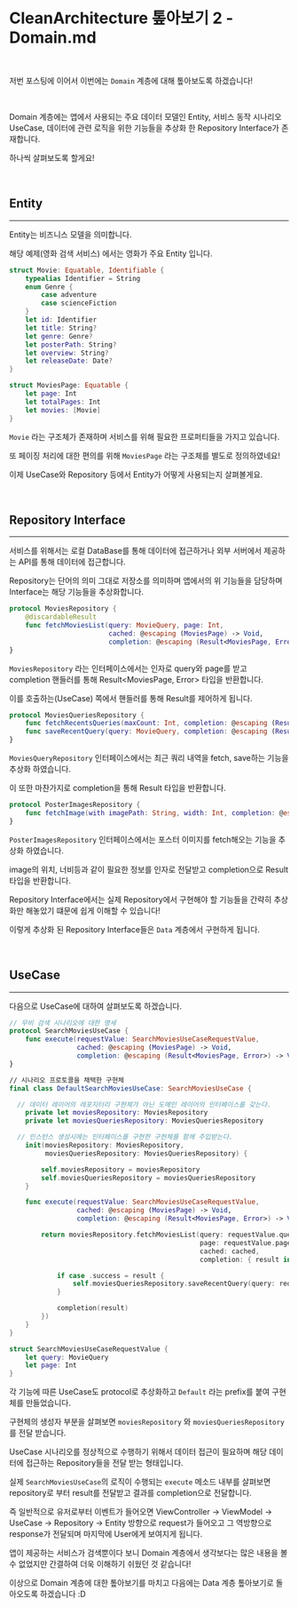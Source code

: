 # CleanArchitecture 톺아보기 2 - Domain.md

<br>

저번 포스팅에 이어서 이번에는 `Domain` 계층에 대해 톺아보도록 하겠습니다!

<br>

Domain 계층에는 앱에서 사용되는 주요 데이터 모델인 Entity, 서비스 동작 시나리오 UseCase, 데이터에 관련 로직을 위한 기능들을 추상화 한 Repository Interface가 존재합니다.

하나씩 살펴보도록 할게요!

<br>

## Entity
---

Entity는 비즈니스 모델을 의미합니다.

해당 예제(영화 검색 서비스) 에서는 영화가 주요 Entity 입니다.

```swift
struct Movie: Equatable, Identifiable {
    typealias Identifier = String
    enum Genre {
        case adventure
        case scienceFiction
    }
    let id: Identifier
    let title: String?
    let genre: Genre?
    let posterPath: String?
    let overview: String?
    let releaseDate: Date?
}

struct MoviesPage: Equatable {
    let page: Int
    let totalPages: Int
    let movies: [Movie]
}
```

`Movie` 라는 구조체가 존재하며 서비스를 위해 필요한 프로퍼티들을 가지고 있습니다.

또 페이징 처리에 대한 편의를 위해 `MoviesPage` 라는 구조체를 별도로 정의하였네요!

이제 UseCase와 Repository 등에서 Entity가 어떻게 사용되는지 살펴볼게요.

<br>

## Repository Interface
---

서비스를 위해서는 로컬 DataBase를 통해 데이터에 접근하거나 외부 서버에서 제공하는 API를 통해 데이터에 접근합니다.

Repository는 단어의 의미 그대로 저장소를 의미하며 앱에서의 위 기능들을 담당하며 Interface는 해당 기능들을 추상화합니다.

```swift
protocol MoviesRepository {
    @discardableResult
    func fetchMoviesList(query: MovieQuery, page: Int,
                         cached: @escaping (MoviesPage) -> Void,
                         completion: @escaping (Result<MoviesPage, Error>) -> Void) -> Cancellable?
}
```

`MoviesRepository` 라는 인터페이스에서는 인자로 query와 page를 받고 completion 핸들러를 통해 Result<MoviesPage, Error> 타입을 반환합니다.

이를 호출하는(UseCase) 쪽에서 핸들러를 통해 Result를 제어하게 됩니다.

```swift
protocol MoviesQueriesRepository {
    func fetchRecentsQueries(maxCount: Int, completion: @escaping (Result<[MovieQuery], Error>) -> Void)
    func saveRecentQuery(query: MovieQuery, completion: @escaping (Result<MovieQuery, Error>) -> Void)
}
```

`MoviesQueryRepository` 인터페이스에서는 최근 쿼리 내역을 fetch, save하는 기능을 추상화 하였습니다.

이 또한 마찬가지로 completion을 통해 Result 타입을 반환합니다.

```swift
protocol PosterImagesRepository {
    func fetchImage(with imagePath: String, width: Int, completion: @escaping (Result<Data, Error>) -> Void) -> Cancellable?
}
```

`PosterImagesRepository` 인터페이스에서는 포스터 이미지를 fetch해오는 기능을 추상화 하였습니다.

image의 위치, 너비등과 같이 필요한 정보를 인자로 전달받고 completion으로 Result 타입을 반환합니다.

Repository Interface에서는 실제 Repository에서 구현해야 할 기능들을 간략히 추상화만 해놓았기 떄문에 쉽게 이해할 수 있습니다!

이렇게 추상화 된 Repository Interface들은 `Data` 계층에서 구현하게 됩니다.

<br>

## UseCase
---

다음으로 UseCase에 대하여 살펴보도록 하겠습니다.

```swift
// 무비 검색 시나리오에 대한 명세
protocol SearchMoviesUseCase {
    func execute(requestValue: SearchMoviesUseCaseRequestValue,
                 cached: @escaping (MoviesPage) -> Void,
                 completion: @escaping (Result<MoviesPage, Error>) -> Void) -> Cancellable?
}

// 시나리오 프로토콜을 채택한 구현체
final class DefaultSearchMoviesUseCase: SearchMoviesUseCase {

  // 데이터 레이어의 레포지터리 구현체가 아닌 도메인 레이어의 인터페이스를 갖는다.
    private let moviesRepository: MoviesRepository
    private let moviesQueriesRepository: MoviesQueriesRepository

  // 인스턴스 생성시에는 인터페이스를 구현한 구현체를 함께 주입받는다.
    init(moviesRepository: MoviesRepository,
         moviesQueriesRepository: MoviesQueriesRepository) {

        self.moviesRepository = moviesRepository
        self.moviesQueriesRepository = moviesQueriesRepository
    }

    func execute(requestValue: SearchMoviesUseCaseRequestValue,
                 cached: @escaping (MoviesPage) -> Void,
                 completion: @escaping (Result<MoviesPage, Error>) -> Void) -> Cancellable? {

        return moviesRepository.fetchMoviesList(query: requestValue.query,
                                                page: requestValue.page,
                                                cached: cached,
                                                completion: { result in

            if case .success = result {
                self.moviesQueriesRepository.saveRecentQuery(query: requestValue.query) { _ in }
            }

            completion(result)
        })
    }
}

struct SearchMoviesUseCaseRequestValue {
    let query: MovieQuery
    let page: Int
}
```

각 기능에 따른 UseCase도 protocol로 추상화하고 `Default` 라는 prefix를 붙여 구현체를 만들었습니다.

구현체의 생성자 부분을 살펴보면 `moviesRepository` 와 `moviesQueriesRepository`를 전달 받습니다.

UseCase 시나리오를 정상적으로 수행하기 위해서 데이터 접근이 필요하며 해당 데이터에 접근하는 Repository들을 전달 받는 형태입니다.

실제 `SearchMoviesUseCase`의 로직이 수행되는 `execute` 메소드 내부를 살펴보면 repository로 부터 result를 전달받고 결과를 completion으로 전달합니다. 

즉 일반적으로 유저로부터 이벤트가 들어오면 ViewController -> ViewModel -> UseCase -> Repository -> Entity 방향으로 request가 들어오고 그 역방향으로 response가 전달되며 마지막에 User에게 보여지게 됩니다.

앱이 제공하는 서비스가 검색뿐이다 보니 Domain 계층에서 생각보다는 많은 내용을 볼 수 없었지만 간결하여 더욱 이해하기 쉬웠던 것 같습니다!

이상으로 Domain 계층에 대한 톺아보기를 마치고 다음에는 Data 계층 톺아보기로 돌아오도록 하겠습니다 :D 